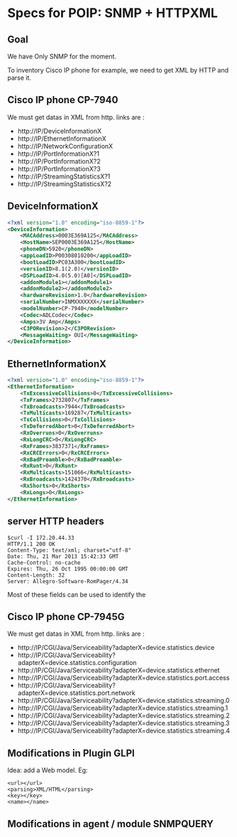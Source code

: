 # Specs for POIP: SNMP + HTTPXML

## Goal

We have Only SNMP for the moment.

To inventory Cisco IP phone for example, we need to get XML by HTTP and parse it.

## Cisco IP phone CP-7940

We must get datas in XML from http. links are : 

* http://IP/DeviceInformationX
* http://IP/EthernetInformationX
* http://IP/NetworkConfigurationX
* http://IP/PortInformationX?1
* http://IP/PortInformationX?2
* http://IP/PortInformationX?3
* http://IP/StreamingStatisticsX?1
* http://IP/StreamingStatisticsX?2

## DeviceInformationX

``` xml
<?xml version="1.0" encoding="iso-8859-1"?>
<DeviceInformation>
    <MACAddress>0003E369A125</MACAddress>
    <HostName>SEP0003E369A125</HostName>
    <phoneDN>5920</phoneDN>
    <appLoadID>P00308010200</appLoadID>
    <bootLoadID>PC03A300</bootLoadID>
    <versionID>8.1(2.0)</versionID>
    <DSPLoadID>4.0(5.0)[A0]</DSPLoadID>
    <addonModule1></addonModule1>
    <addonModule2></addonModule2>
    <hardwareRevision>1.0</hardwareRevision>
    <serialNumber>INMXXXXXXX</serialNumber>
    <modelNumber>CP-7940</modelNumber>
    <Codec>ADLCodec</Codec>
    <Amps>3V Amp</Amps>
    <C3PORevision>2</C3PORevision>
    <MessageWaiting> OUI</MessageWaiting>
</DeviceInformation>
```

## EthernetInformationX

``` xml
<?xml version="1.0" encoding="iso-8859-1"?>
<EthernetInformation>
    <TxExcessiveCollisions>0</TxExcessiveCollisions>
    <TxFrames>2732807</TxFrames>
    <TxBroadcasts>7944</TxBroadcasts>
    <TxMulticasts>169287</TxMulticasts>
    <TxCollisions>0</TxCollisions>
    <TxDeferredAbort>0</TxDeferredAbort>
    <RxOverruns>0</RxOverruns>
    <RxLongCRC>0</RxLongCRC>
    <RxFrames>3837371</RxFrames>
    <RxCRCErrors>0</RxCRCErrors>
    <RxBadPreamble>0</RxBadPreamble>
    <RxRunt>0</RxRunt>
    <RxMulticasts>151066</RxMulticasts>
    <RxBroadcasts>1424370</RxBroadcasts>
    <RxShorts>0</RxShorts>
    <RxLongs>0</RxLongs>
</EthernetInformation>
```

## server HTTP headers

    $curl -I 172.20.44.33
    HTTP/1.1 200 OK
    Content-Type: text/xml; charset="utf-8"
    Date: Thu, 21 Mar 2013 15:42:33 GMT
    Cache-Control: no-cache
    Expires: Thu, 26 Oct 1995 00:00:00 GMT
    Content-Length: 32
    Server: Allegro-Software-RomPager/4.34

Most of these fields can be used to identify the 

## Cisco IP phone CP-7945G

We must get datas in XML from http. links are : 

* http://IP/CGI/Java/Serviceability?adapterX=device.statistics.device
* http://IP/CGI/Java/Serviceability?adapterX=device.statistics.configuration
* http://IP/CGI/Java/Serviceability?adapterX=device.statistics.ethernet
* http://IP/CGI/Java/Serviceability?adapterX=device.statistics.port.access
* http://IP/CGI/Java/Serviceability?adapterX=device.statistics.port.network
* http://IP/CGI/Java/Serviceability?adapterX=device.statistics.streaming.0
* http://IP/CGI/Java/Serviceability?adapterX=device.statistics.streaming.1
* http://IP/CGI/Java/Serviceability?adapterX=device.statistics.streaming.2
* http://IP/CGI/Java/Serviceability?adapterX=device.statistics.streaming.3
* http://IP/CGI/Java/Serviceability?adapterX=device.statistics.streaming.4


## Modifications in Plugin GLPI

Idea: add a Web model. Eg:

    <url></url>
    <parsing>XML/HTML</parsing>
    <key></key>
    <name></name>


## Modifications in agent / module SNMPQUERY



